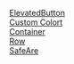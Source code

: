 <a href="https://github.com/gauravsarkar12/Dart/blob/main/elevatedbutton.dart">ElevatedButton</a> <br>
<a href="https://github.com/gauravsarkar12/Dart/blob/main/customcolor.dart">Custom Colort</a> <br>
<a href="https://github.com/gauravsarkar12/Dart/blob/main/container.dart">Container</a> <br>
<a href="https://github.com/gauravsarkar12/Dart/blob/main/row.dart">Row</a> <br>
<a href="https://api.flutter.dev/flutter/widgets/SafeArea-class.html">SafeAre</a> <br>

